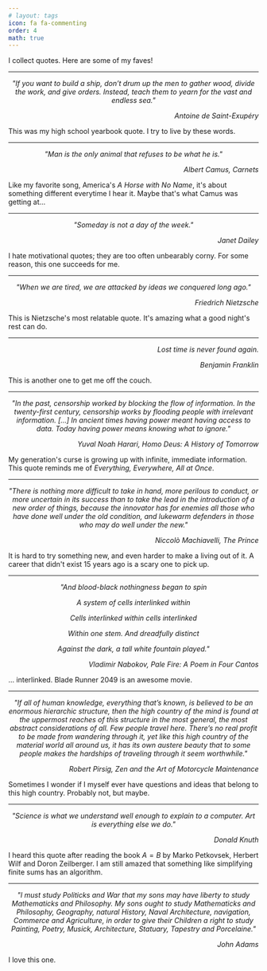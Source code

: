 ```yaml
---
# layout: tags
icon: fa fa-commenting
order: 4
math: true
---
```


I collect quotes. Here are some of my faves!

---

<p style="text-align:center;"><i> "If you want to build a ship, don’t drum up the men to gather wood, divide the work, and give orders. Instead, teach them to yearn for the vast and endless sea."</i></p> 

<p style="text-align:right;"><i> Antoine de Saint-Exupéry </i></p>

This was my high school yearbook quote. I try to live by these words.

---

<p style="text-align:center;"><i> "Man is the only animal that refuses to be what he is."</i></p>

<p style="text-align:right;"><i> Albert Camus, Carnets </i></p>

Like my favorite song, America's *A Horse with No Name*, it's about something different everytime I hear it. Maybe that's what Camus was getting at...

---

<p style="text-align:center;"><i> "Someday is not a day of the week." </i></p>

<p style="text-align:right;"><i> Janet Dailey </i></p>

I hate motivational quotes; they are too often unbearably corny. For some reason, this one succeeds for me.

---

<p style="text-align:center;"><i> "When we are tired, we are attacked by ideas we conquered long ago." </i></p>

<p style="text-align:right;"><i> Friedrich Nietzsche </i></p>

This is Nietzsche's most relatable quote. It's amazing what a good night's rest can do.

---

<p style="text-align:right;"><i> Lost time is never found again. </i></p>

<p style="text-align:right;"><i> Benjamin Franklin </i></p>

This is another one to get me off the couch.

---

<p style="text-align:center;"><i> "In the past, censorship worked by blocking the flow of information. In the twenty-first century, censorship works by flooding people with irrelevant information. [...] In ancient times having power meant having access to data. Today having power means knowing what to ignore." </i></p>

<p style="text-align:right;"><i> Yuval Noah Harari, Homo Deus: A History of Tomorrow </i></p>

My generation's curse is growing up with infinite, immediate information. This quote reminds me of *Everything, Everywhere, All at Once*.

---

<p style="text-align:center;"><i> "There is nothing more difficult to take in hand, more perilous to conduct, or more uncertain in its success than to take the lead in the introduction of a new order of things, because the innovator has for enemies all those who have done well under the old condition, and lukewarm defenders in those who may do well under the new." </i></p>

<p style="text-align:right;"><i> Niccolò Machiavelli, The Prince </i></p>

It is hard to try something new, and even harder to make a living out of it. A career that didn't exist 15 years ago is a scary one to pick up. 

---

<p style="text-align:center;"><i> "And blood-black nothingness began to spin </i></p>

<p style="text-align:center;"><i> A system of cells interlinked within </i></p>

<p style="text-align:center;"><i> Cells interlinked within cells interlinked </i></p>

<p style="text-align:center;"><i> Within one stem. And dreadfully distinct </i></p>

<p style="text-align:center;"><i> Against the dark, a tall white fountain played." </i></p>

<p style="text-align:right;"><i> Vladimir Nabokov, Pale Fire: A Poem in Four Cantos </i></p>

... interlinked. Blade Runner 2049 is an awesome movie.

---

<p style="text-align:center;"><i> "If all of human knowledge, everything that’s known, is believed to be an enormous hierarchic structure, then the high country of the mind is found at the uppermost reaches of this structure in the most general, the most abstract considerations of all. Few people travel here. There’s no real profit to be made from wandering through it, yet like this high country of the material world all around us, it has its own austere beauty that to some people makes the hardships of traveling through it seem worthwhile." </i></p>

<p style="text-align:right;"><i> Robert Pirsig, Zen and the Art of Motorcycle Maintenance </i></p>

Sometimes I wonder if I myself ever have questions and ideas that belong to this high country. Probably not, but maybe.

---

<p style="text-align:center;"><i> "Science is what we understand well enough to explain to a computer. Art is everything else we do." </i></p>

<p style="text-align:right;"><i> Donald Knuth </i></p>

I heard this quote after reading the book $A=B$ by Marko Petkovsek, Herbert Wilf and Doron Zeilberger. I am still amazed that something like simplifying finite sums has an algorithm.

---

<p style="text-align:center;"><i> "I must study Politicks and War that my sons may have liberty to study Mathematicks and Philosophy. My sons ought to study Mathematicks and Philosophy, Geography, natural History, Naval Architecture, navigation, Commerce and Agriculture, in order to give their Children a right to study Painting, Poetry, Musick, Architecture, Statuary, Tapestry and Porcelaine." </i></p>

<p style="text-align:right;"><i> John Adams </i></p>

I love this one.

